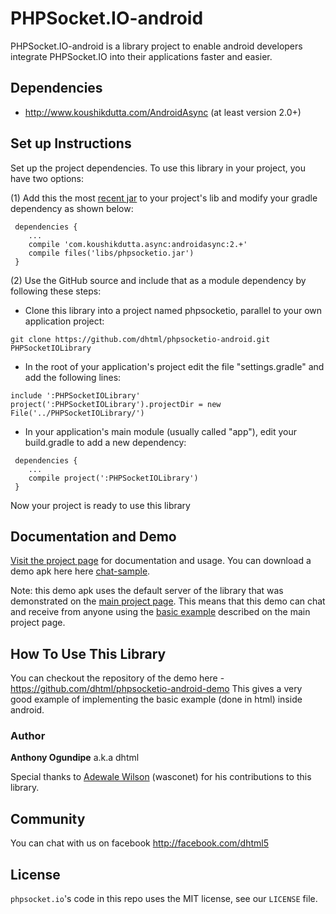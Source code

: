 # PHPSocket.IO-android

PHPSocket.IO-android is a library project to enable android developers integrate PHPSocket.IO into their applications faster and easier.

## Dependencies
* http://www.koushikdutta.com/AndroidAsync (at least version 2.0+)

## Set up Instructions
Set up the project dependencies. To use this library in your project, you have two options:

(1) Add this the most [recent jar](http://dhtml.github.io/phpsocket.io/bin/phpsocketio.jar)  to your project's lib and modify your gradle dependency as shown below:
```shell
 dependencies {
    ...
    compile 'com.koushikdutta.async:androidasync:2.+'
    compile files('libs/phpsocketio.jar')
 }
```

(2) Use the GitHub source and include that as a module dependency by following these steps:
 * Clone this library into a project named phpsocketio, parallel to your own application project:
```shell
git clone https://github.com/dhtml/phpsocketio-android.git PHPSocketIOLibrary
```
 * In the root of your application's project edit the file "settings.gradle" and add the following lines:
```shell
include ':PHPSocketIOLibrary'
project(':PHPSocketIOLibrary').projectDir = new File('../PHPSocketIOLibrary/')
```
 * In your application's main module (usually called "app"), edit your build.gradle to add a new dependency:
```shell
 dependencies {
    ...
    compile project(':PHPSocketIOLibrary')
 }
```
Now your project is ready to use this library

## Documentation and Demo
[Visit the project page](http://dhtml.github.io/phpsocket.io/) for documentation and usage. 
You can download a demo apk here here [chat-sample](http://dhtml.github.io/phpsocket.io/bin/chat-sample.apk).

Note: this demo apk uses the default server of the library that was demonstrated on the [main project page](https://github.com/dhtml/phpsocket.io/).
This means that this demo can chat and receive from anyone using the [basic example](http://dhtml.github.io/phpsocket.io/examples/basic/index.html) described on the main project page.

## How To Use This Library
You can checkout the repository of the demo here - https://github.com/dhtml/phpsocketio-android-demo
This gives a very good example of implementing the basic example (done in html) inside android.

### Author

**Anthony Ogundipe** a.k.a dhtml

Special thanks to <a href="https://www.facebook.com/wasconet">Adewale Wilson</a> (wasconet) for his contributions to this library.

## Community
You can chat with us on facebook http://facebook.com/dhtml5 


## License

`phpsocket.io`'s code in this repo uses the MIT license, see our `LICENSE` file.